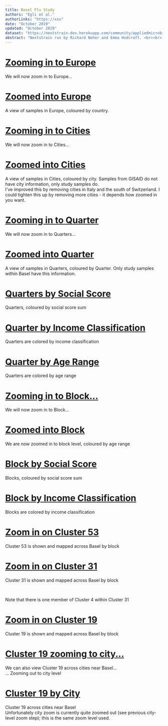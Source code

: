 ```yaml
---
title: Basel Flu Study
authors: "Egli et al."
authorLinks: "https://xxx"
date: "October 2019"
updated: "October 2019"
dataset: "https://nextstrain-dev.herokuapp.com/community/appliedmicrobiologyresearch/Influenza-2016-2017/h3n2/full?p=grid"
abstract: "Nextstrain run by Richard Neher and Emma Hodcroft. <br><br> This narrative illustrates some of the findings of Flu Basel. <br><br> Full length genome."
---
```


# [Zooming in to Europe](https://nextstrain.org/community/appliedmicrobiologyresearch/Influenza-2016-2017/h3n2/full?p=grid&d=tree,entropy&r=country_europe&clade=root)

We will now zoom in to Europe...

# [Zoomed into Europe](https://nextstrain.org/community/appliedmicrobiologyresearch/Influenza-2016-2017/h3n2/full?p=grid&r=country_europe&clade=root)

A view of samples in Europe, coloured by country.

# [Zooming in to Cities](https://nextstrain.org/community/appliedmicrobiologyresearch/Influenza-2016-2017/h3n2/full?c=city&p=grid&r=city&d=tree,entropy&clade=root)

We will now zoom in to Cities...

# [Zoomed into Cities](https://nextstrain.org/community/appliedmicrobiologyresearch/Influenza-2016-2017/h3n2/full?c=city&p=grid&r=city&clade=root)

A view of samples in Cities, coloured by city. Samples from GISAID do not have city information, only study samples do.
<br>
I've improved this by removing cities in Italy and the south of Switzerland. I could tighten this up by removing more cities - it depends how zoomed in you want.

# [Zooming in to Quarter](https://nextstrain.org/community/appliedmicrobiologyresearch/Influenza-2016-2017/h3n2/full?c=quarter&p=grid&r=quarter&d=tree,entropy&clade=root)

We will now zoom in to Quarters...

# [Zoomed into Quarter](https://nextstrain.org/community/appliedmicrobiologyresearch/Influenza-2016-2017/h3n2/full?c=quarter&p=grid&r=quarter&clade=root)

A view of samples in Quarters, coloured by Quarter. Only study samples within Basel have this information.

# [Quarters by Social Score](https://nextstrain.org/community/appliedmicrobiologyresearch/Influenza-2016-2017/h3n2/full?c=Social_Score_sum&p=grid&r=quarter&clade=root)

Quarters, coloured by social score sum

# [Quarter by Income Classification](https://nextstrain.org/community/appliedmicrobiologyresearch/Influenza-2016-2017/h3n2/full?c=Reineinkommen_Klassizfiziert&p=grid&r=quarter&clade=root)

Quarters are colored by income classification

# [Quarter by Age Range](https://nextstrain.org/community/appliedmicrobiologyresearch/Influenza-2016-2017/h3n2/full?c=age_range1&p=grid&r=quarter&clade=root)

Quarters are colored by age range

# [Zooming in to Block...](https://nextstrain.org/community/appliedmicrobiologyresearch/Influenza-2016-2017/h3n2/full?c=age_range1&d=tree,entropy&r=block&clade=root)

We will now zoom in to Block...

# [Zoomed into Block](https://nextstrain.org/community/appliedmicrobiologyresearch/Influenza-2016-2017/h3n2/full?c=age_range1&r=block&clade=root)

We are now zoomed in to block level, coloured by age range

# [Block by Social Score](https://nextstrain.org/community/appliedmicrobiologyresearch/Influenza-2016-2017/h3n2/full?c=Social_Score_sum&p=grid&r=block&clade=root)

Blocks, coloured by social score sum

# [Block by Income Classification](https://nextstrain.org/community/appliedmicrobiologyresearch/Influenza-2016-2017/h3n2/full?c=Reineinkommen_Klassizfiziert&p=grid&r=block&clade=root)

Blocks are colored by income classification

# [Zoom in on Cluster 53](https://nextstrain.org/community/appliedmicrobiologyresearch/Influenza-2016-2017/h3n2/full?c=zoom_cluster&clade=Cluster_53&p=grid&r=block)

Cluster 53 is shown and mapped across Basel by block

# [Zoom in on Cluster 31](https://nextstrain.org/community/appliedmicrobiologyresearch/Influenza-2016-2017/h3n2/full?c=zoom_cluster&clade=Cluster_31&p=grid&r=block)

Cluster 31 is shown and mapped across Basel by block

<br>

Note that there is one member of Cluster 4 within Cluster 31

# [Zoom in on Cluster 19](https://nextstrain.org/community/appliedmicrobiologyresearch/Influenza-2016-2017/h3n2/full?c=zoom_cluster&clade=Cluster_19&p=grid&r=block)

Cluster 19 is shown and mapped across Basel by block

# [Cluster 19 zooming to city...](https://nextstrain.org/community/appliedmicrobiologyresearch/Influenza-2016-2017/h3n2/full?c=zoom_cluster&clade=Cluster_19&p=grid&r=city&d=tree,entropy)

We can also view Cluster 19 across cities near Basel...
<br>
... Zooming out to city level

# [Cluster 19 by City](https://nextstrain.org/community/appliedmicrobiologyresearch/Influenza-2016-2017/h3n2/full?c=zoom_cluster&clade=Cluster_19&p=grid&r=city)

Cluster 19 across cities near Basel
<br>
Unfortunately city zoom is currently quite zoomed out (see previous city-level zoom step); this is the same zoom level used.